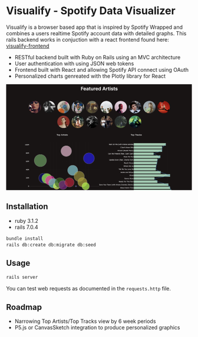 # Visualify - Spotify Data Visualizer

Visualify is a browser based app that is inspired by Spotify Wrapped and combines a users realtime Spotify account data with detailed graphs. This rails backend works in conjuction with a react frontend found here: [visualify-frontend](https://github.com/gracemanzon/visualify-frontend)

- RESTful backend built with Ruby on Rails using an MVC architecture
- User authentication with using JSON web tokens
- Frontend built with React and allowing Spotify API connect using OAuth
- Personalized charts genreated with the Plotly library for React

![screenshot](/assets/visualify-preview.png)

## Installation

- ruby 3.1.2
- rails 7.0.4

```bash
bundle install
rails db:create db:migrate db:seed
```

## Usage

```bash
rails server
```

You can test web requests as documented in the `requests.http` file.

## Roadmap

- Narrowing Top Artists/Top Tracks view by 6 week periods
- P5.js or CanvasSketch integration to produce personalized graphics
